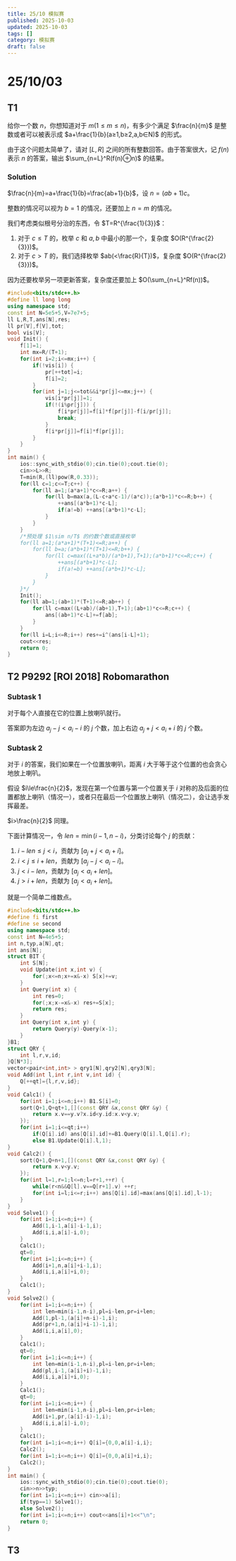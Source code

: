 ```yaml
---
title: 25/10 模拟赛
published: 2025-10-03
updated: 2025-10-03
tags: []
category: 模拟赛
draft: false
---
```


# 25/10/03

## T1

给你一个数 $n$，你想知道对于 $m(1≤m≤n)$，有多少个满足 $\frac{n}{m}$ 是整数或者可以被表示成 $a+\frac{1}{b}(a≥1,b≥2,a,b∈N)$ 的形式。

由于这个问题太简单了，请对 $[L,R]$ 之间的所有整数回答。由于答案很大，记 $f(n)$ 表示 $n$ 的答案，输出 $\sum_{n=L}^R(f(n)⊕n)$ 的结果。

### Solution

$\frac{n}{m}=a+\frac{1}{b}=\frac{ab+1}{b}$，设 $n=(ab+1)c$。

整数的情况可以视为 $b=1$ 的情况，还要加上 $n=m$ 的情况。

我们考虑类似根号分治的东西，令 $T=R^{\frac{1}{3}}$：

1. 对于 $c\le T$ 的，枚举 $c$ 和 $a,b$ 中最小的那一个，复杂度 $O(R^{\frac{2}{3}})$。
2. 对于 $c>T$ 的，我们选择枚举 $ab(<\frac{R}{T})$，复杂度 $O(R^{\frac{2}{3}})$。

因为还要枚举另一项更新答案，复杂度还要加上 $O(\sum_{n=L}^Rf(n))$。

```cpp
#include<bits/stdc++.h>
#define ll long long
using namespace std;
const int N=5e5+5,V=7e7+5;
ll L,R,T,ans[N],res;
ll pr[V],f[V],tot;
bool vis[V];
void Init() {
	f[1]=1;
	int mx=R/(T+1);
	for(int i=2;i<=mx;i++) {
		if(!vis[i]) {
			pr[++tot]=i;
			f[i]=2;
		}
		for(int j=1;j<=tot&&i*pr[j]<=mx;j++) {
			vis[i*pr[j]]=1;
			if(!(i%pr[j])) {
				f[i*pr[j]]=f[i]*f[pr[j]]-f[i/pr[j]];
				break;
			}
			f[i*pr[j]]=f[i]*f[pr[j]];
		}
	}
}
int main() {
	ios::sync_with_stdio(0);cin.tie(0);cout.tie(0);
	cin>>L>>R;
	T=min(R,(ll)pow(R,0.33));
	for(ll c=1;c<=T;c++) {
		for(ll a=1;(a*a+1)*c<=R;a++) {
			for(ll b=max(a,(L-c+a*c-1)/(a*c));(a*b+1)*c<=R;b++) {
				++ans[(a*b+1)*c-L];
				if(a!=b) ++ans[(a*b+1)*c-L];
			}
		}
	}
	/*预处理 $1\sim n/T$ 的约数个数或直接枚举
	for(ll a=1;(a*a+1)*(T+1)<=R;a++) {
		for(ll b=a;(a*b+1)*(T+1)<=R;b++) {
			for(ll c=max((L+a*b)/(a*b+1),T+1);(a*b+1)*c<=R;c++) {
				++ans[(a*b+1)*c-L];
				if(a!=b) ++ans[(a*b+1)*c-L];
			}
		}
	}*/
	Init();
	for(ll ab=1;(ab+1)*(T+1)<=R;ab++) {
		for(ll c=max((L+ab)/(ab+1),T+1);(ab+1)*c<=R;c++) {
			ans[(ab+1)*c-L]+=f[ab];
		}
	}
	for(ll i=L;i<=R;i++) res+=i^(ans[i-L]+1);
	cout<<res;
	return 0;
}
```

## T2 P9292 [ROI 2018] Robomarathon

### Subtask 1

对于每个人直接在它的位置上放喇叭就行。

答案即为左边 $a_j-j<a_i-i$ 的 $j$ 个数，加上右边 $a_j+j<a_i+i$ 的 $j$ 个数。

### Subtask 2

对于 $i$ 的答案，我们如果在一个位置放喇叭，距离 $i$ 大于等于这个位置的也会贪心地放上喇叭。

假设 $i\le\frac{n}{2}$，发现在第一个位置与第一个位置关于 $i$ 对称的及后面的位置都放上喇叭（情况一），或者只在最后一个位置放上喇叭（情况二），会让选手发挥最差。

$i>\frac{n}{2}$ 同理。

下面计算情况一，令 $len=\min(i-1,n-i)$，分类讨论每个 $j$ 的贡献：

1. $i-len\le j <i$，贡献为 $[a_j+j<a_i+i]$。
2. $i<j\le i+len$，贡献为 $[a_j-j<a_i-i]$。
3. $j<i-len$，贡献为 $[a_j<a_i+len]$。
4. $j>i+len$，贡献为 $[a_j<a_i+len]$。

就是一个简单二维数点。

```cpp
#include<bits/stdc++.h>
#define fi first
#define se second
using namespace std;
const int N=4e5+5;
int n,typ,a[N],qt;
int ans[N];
struct BIT {
	int S[N];
	void Update(int x,int v) {
		for(;x<=n;x+=x&-x) S[x]+=v;
	}
	int Query(int x) {
		int res=0;
		for(;x;x-=x&-x) res+=S[x];
		return res;
	}
	int Query(int x,int y) {
		return Query(y)-Query(x-1);
	}
}B1;
struct QRY {
	int l,r,v,id;
}Q[N*3];
vector<pair<int,int> > qry1[N],qry2[N],qry3[N];
void Add(int l,int r,int v,int id) {
	Q[++qt]={l,r,v,id};
}
void Calc1() {
	for(int i=1;i<=n;i++) B1.S[i]=0;
	sort(Q+1,Q+qt+1,[](const QRY &x,const QRY &y) {
		return x.v==y.v?x.id<y.id:x.v<y.v;
	});
	for(int i=1;i<=qt;i++)
		if(Q[i].id) ans[Q[i].id]+=B1.Query(Q[i].l,Q[i].r);
		else B1.Update(Q[i].l,1);
}
void Calc2() {
	sort(Q+1,Q+n+1,[](const QRY &x,const QRY &y) {
		return x.v<y.v;
	});
	for(int l=1,r=1;l<=n;l=r+1,++r) {
		while(r<n&&Q[l].v==Q[r+1].v) ++r;
		for(int i=l;i<=r;i++) ans[Q[i].id]=max(ans[Q[i].id],l-1);
	}
}
void Solve1() {
	for(int i=1;i<=n;i++) {
		Add(1,i-1,a[i]-i-1,i);
		Add(i,i,a[i]-i,0);
	}
	Calc1();
	qt=0;
	for(int i=1;i<=n;i++) {
		Add(i+1,n,a[i]+i-1,i);
		Add(i,i,a[i]+i,0);
	}
	Calc1();
}
void Solve2() {
	for(int i=1;i<=n;i++) {
		int len=min(i-1,n-i),pl=i-len,pr=i+len;
		Add(1,pl-1,(a[i]+n-i)-1,i);
		Add(pr+1,n,(a[i]+i-1)-1,i);
		Add(i,i,a[i],0);
	}
	Calc1();
	qt=0;
	for(int i=1;i<=n;i++) {
		int len=min(i-1,n-i),pl=i-len,pr=i+len;
		Add(pl,i-1,(a[i]+i)-1,i);
		Add(i,i,a[i]+i,0);
	}
	Calc1();
	qt=0;
	for(int i=1;i<=n;i++) {
		int len=min(i-1,n-i),pl=i-len,pr=i+len;
		Add(i+1,pr,(a[i]-i)-1,i);
		Add(i,i,a[i]-i,0);
	}
	Calc1();
	for(int i=1;i<=n;i++) Q[i]={0,0,a[i]-i,i};
	Calc2();
	for(int i=1;i<=n;i++) Q[i]={0,0,a[i]+i,i};
	Calc2();
}
int main() {
	ios::sync_with_stdio(0);cin.tie(0);cout.tie(0);
	cin>>n>>typ;
	for(int i=1;i<=n;i++) cin>>a[i];
	if(typ==1) Solve1();
	else Solve2();
	for(int i=1;i<=n;i++) cout<<ans[i]+1<<"\n";
	return 0; 
}
```

## T3


